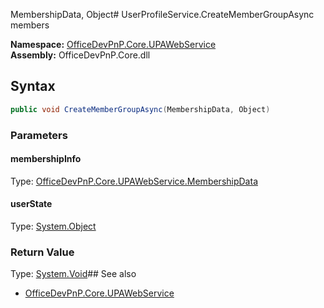 MembershipData, Object# UserProfileService.CreateMemberGroupAsync members
  

**Namespace:** [OfficeDevPnP.Core.UPAWebService](OfficeDevPnP.Core.UPAWebService.md)  
**Assembly:** OfficeDevPnP.Core.dll  
## Syntax
```C#
public void CreateMemberGroupAsync(MembershipData, Object)
```
### Parameters
#### membershipInfo
Type: [OfficeDevPnP.Core.UPAWebService.MembershipData](OfficeDevPnP.Core.UPAWebService.MembershipData.md) 
#### 
#### userState
Type: [System.Object](System.Object.md) 
#### 
### Return Value
Type: [System.Void](System.Void.md)## See also
- [OfficeDevPnP.Core.UPAWebService](OfficeDevPnP.Core.UPAWebService.md)

